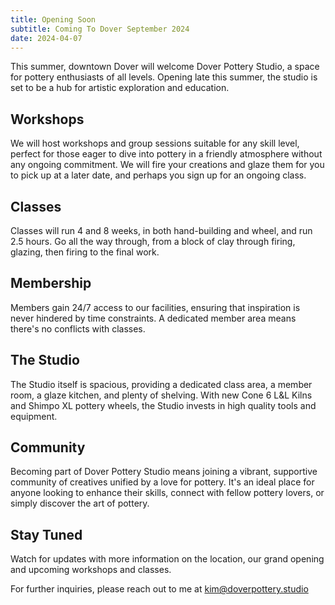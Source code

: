 ```yaml
---
title: Opening Soon
subtitle: Coming To Dover September 2024
date: 2024-04-07
---
```


This summer, downtown Dover will welcome Dover Pottery Studio, a space for pottery enthusiasts of all levels. Opening late this summer, the studio is set to be a hub for artistic exploration and education.

<!--more-->

## Workshops

We will host workshops and group sessions suitable for any skill level, perfect for those eager to dive into pottery in a friendly atmosphere without any ongoing commitment. We will fire your creations and glaze them for you to pick up at a later date, and perhaps you sign up for an ongoing class.

## Classes

Classes will run 4 and 8 weeks, in both hand-building and wheel, and run 2.5 hours. Go all the way through, from a block of clay through firing, glazing, then firing to the final work.

## Membership

Members gain 24/7 access to our facilities, ensuring that inspiration is never hindered by time constraints. A dedicated member area means there's no conflicts with classes.

## The Studio

The Studio itself is spacious, providing a dedicated class area, a member room, a glaze kitchen, and plenty of shelving. With new Cone 6 L&L Kilns and Shimpo XL pottery wheels, the Studio invests in high quality tools and equipment.

## Community

Becoming part of Dover Pottery Studio means joining a vibrant, supportive community of creatives unified by a love for pottery. It's an ideal place for anyone looking to enhance their skills, connect with fellow pottery lovers, or simply discover the art of pottery.

## Stay Tuned

Watch for updates with more information on the location, our grand opening and upcoming workshops and classes.

For further inquiries, please reach out to me at kim@doverpottery.studio
